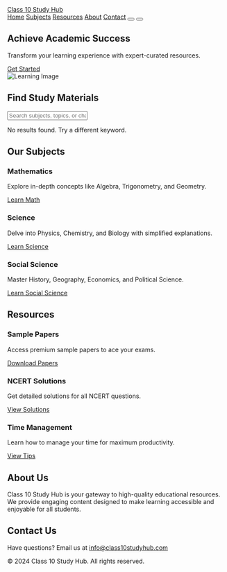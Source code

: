 <!DOCTYPE html>
<html lang="en">

<head>
    <meta charset="UTF-8">
    <meta name="viewport" content="width=device-width, initial-scale=1.0">
    <meta name="description" content="Class 10 Study Hub - Modern and engaging learning materials for Class 10 students.">
    <meta name="keywords" content="Class 10, education, study hub, modern learning">
    <meta name="author" content="Class 10 Study Hub">
    <title>Class 10 Study Hub</title>
    <link href="https://fonts.googleapis.com/css2?family=Roboto:wght@400;500;700&display=swap" rel="stylesheet">
    <link href="https://cdnjs.cloudflare.com/ajax/libs/font-awesome/6.0.0/css/all.min.css" rel="stylesheet">
    <link rel="stylesheet" href="styles.css">
</head>

<body>
    <!-- Navbar -->
    <nav class="navbar">
        <div class="container">
            <a href="#" class="logo">Class 10 Study Hub</a>
            <div class="nav-links">
                <a href="#home">Home</a>
                <a href="#subjects">Subjects</a>
                <a href="#resources">Resources</a>
                <a href="#about">About</a>
                <a href="#contact">Contact</a>
                <button id="search-btn"><i class="fas fa-search"></i></button>
                <button id="theme-toggle"><i class="fas fa-moon"></i></button>
            </div>
        </div>
    </nav>
    <!-- Hero Section -->
    <section id="home" class="hero">
        <div class="container text-center">
            <div class="hero-content">
                <h1>Achieve Academic Success</h1>
                <p>Transform your learning experience with expert-curated resources.</p>
                <a href="#subjects" class="btn-primary">Get Started</a>
            </div>
            <div class="hero-image">
                <img src="https://via.placeholder.com/600x400" alt="Learning Image">
            </div>
        </div>
    </section>
    <!-- Search Section -->
    <section id="search" class="search">
        <div class="container">
            <h2>Find Study Materials</h2>
            <input type="text" id="search-box" placeholder="Search subjects, topics, or chapters...">
            <p id="no-results">No results found. Try a different keyword.</p>
        </div>
    </section>
    <!-- Subjects Section -->
    <section id="subjects" class="section subjects">
        <div class="container">
            <h2>Our Subjects</h2>
            <div class="grid">
                <div class="card">
                    <h3>Mathematics</h3>
                    <p>Explore in-depth concepts like Algebra, Trigonometry, and Geometry.</p>
                    <a href="#">Learn Math</a>
                </div>
                <div class="card">
                    <h3>Science</h3>
                    <p>Delve into Physics, Chemistry, and Biology with simplified explanations.</p>
                    <a href="#">Learn Science</a>
                </div>
                <div class="card">
                    <h3>Social Science</h3>
                    <p>Master History, Geography, Economics, and Political Science.</p>
                    <a href="#">Learn Social Science</a>
                </div>
            </div>
        </div>
    </section>
    <!-- Resources Section -->
    <section id="resources" class="section resources">
        <div class="container">
            <h2>Resources</h2>
            <div class="grid">
                <div class="card">
                    <h3>Sample Papers</h3>
                    <p>Access premium sample papers to ace your exams.</p>
                    <a href="#">Download Papers</a>
                </div>
                <div class="card">
                    <h3>NCERT Solutions</h3>
                    <p>Get detailed solutions for all NCERT questions.</p>
                    <a href="#">View Solutions</a>
                </div>
                <div class="card">
                    <h3>Time Management</h3>
                    <p>Learn how to manage your time for maximum productivity.</p>
                    <a href="#">View Tips</a>
                </div>
            </div>
        </div>
    </section>
    <!-- About Section -->
    <section id="about" class="about">
        <div class="container">
            <h2>About Us</h2>
            <p>Class 10 Study Hub is your gateway to high-quality educational resources. We provide engaging content designed to make learning accessible and enjoyable for all students.</p>
        </div>
    </section>
    <!-- Contact Section -->
    <section id="contact" class="section contact">
        <div class="container text-center">
            <h2>Contact Us</h2>
            <p>Have questions? Email us at <a href="mailto:info@class10studyhub.com">info@class10studyhub.com</a></p>
        </div>
    </section>
    <!-- Footer -->
    <footer>
        <div class="container text-center">
            <p>&copy; 2024 Class 10 Study Hub. All rights reserved.</p>
        </div>
    </footer>
    <!-- JavaScript -->
    <script src="script.js"></script>
</body>
</html>
